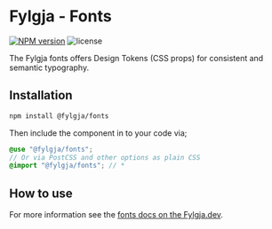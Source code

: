 # Fylgja - Fonts

[![NPM version](https://img.shields.io/npm/v/@fylgja/fonts)](https://www.npmjs.org/package/@fylgja/fonts)
![license](https://img.shields.io/github/license/fylgja/fylgja)

The Fylgja fonts offers Design Tokens (CSS props) for consistent and semantic typography.

## Installation

```bash
npm install @fylgja/fonts
```

Then include the component in to your code via;

```scss
@use "@fylgja/fonts";
// Or via PostCSS and other options as plain CSS
@import "@fylgja/fonts"; // *
```

## How to use

For more information see the [fonts docs on the Fylgja.dev](https://fylgja.dev/components/fonts/).
